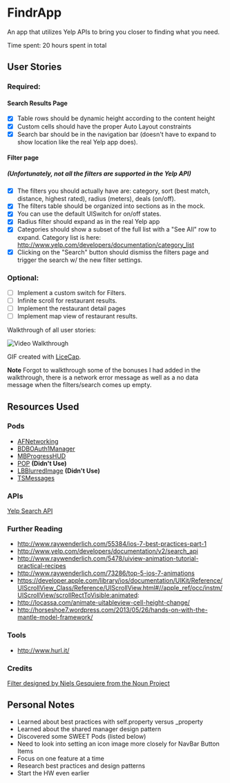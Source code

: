 FindrApp
=========

An app that utilizes Yelp APIs to bring you closer to finding what you need.

Time spent: 20 hours spent in total

## User Stories

### Required:
#### Search Results Page
* [x] Table rows should be dynamic height according to the content height
* [x] Custom cells should have the proper Auto Layout constraints
* [x] Search bar should be in the navigation bar (doesn't have to expand to show location like the real Yelp app does).

#### Filter page
##### (Unfortunately, not all the filters are supported in the Yelp API)

* [x] The filters you should actually have are: category, sort (best match, distance, highest rated), radius (meters), deals (on/off).
* [x] The filters table should be organized into sections as in the mock.
* [x] You can use the default UISwitch for on/off states.
* [x] Radius filter should expand as in the real Yelp app
* [x] Categories should show a subset of the full list with a "See All" row to expand. Category list is here: http://www.yelp.com/developers/documentation/category_list
* [x] Clicking on the "Search" button should dismiss the filters page and trigger the search w/ the new filter settings.

### Optional:
* [ ] Implement a custom switch for Filters.
* [ ] Infinite scroll for restaurant results.
* [ ] Implement the restaurant detail pages
* [ ] Implement map view of restaurant results.

Walkthrough of all user stories:

![Video Walkthrough](https://raw.githubusercontent.com/NinjaSudo/FindrApp/master/demo_findr.gif)

GIF created with [LiceCap](http://www.cockos.com/licecap/).

**Note**
Forgot to walkthrough some of the bonuses I had added in the walkthrough, there is a network error message as well as a no data message when the filters/search comes up empty.

## Resources Used

### Pods

* [AFNetworking](https://github.com/AFNetworking/AFNetworking)
* [BDBOAuth1Manager](https://github.com/bdbergeron/BDBOAuth1Manager)
* [MBProgressHUD](https://github.com/jdg/MBProgressHUD)
* [POP](https://github.com/facebook/pop) **(Didn't Use)**
* [LBBlurredImage](https://github.com/lukabernardi/LBBlurredImage) **(Didn't Use)**
* [TSMessages](https://github.com/toursprung/TSMessages)

### APIs

[Yelp Search API](http://www.yelp.com/developers/documentation/v2/search_api)

### Further Reading

* http://www.raywenderlich.com/55384/ios-7-best-practices-part-1
* http://www.yelp.com/developers/documentation/v2/search_api
* http://www.raywenderlich.com/5478/uiview-animation-tutorial-practical-recipes
* http://www.raywenderlich.com/73286/top-5-ios-7-animations
* https://developer.apple.com/library/ios/documentation/UIKit/Reference/UIScrollView_Class/Reference/UIScrollView.html#//apple_ref/occ/instm/UIScrollView/scrollRectToVisible:animated:
* http://locassa.com/animate-uitableview-cell-height-change/
* http://horseshoe7.wordpress.com/2013/05/26/hands-on-with-the-mantle-model-framework/

### Tools

* http://www.hurl.it/

### Credits

[Filter designed by Niels Gesquiere from the Noun Project](http://www.thenounproject.com/megapixl/)

## Personal Notes

* Learned about best practices with self.property versus _property
* Learned about the shared manager design pattern
* Discovered some SWEET Pods (listed below)
* Need to look into setting an icon image more closely for NavBar Button Items
* Focus on one feature at a time
* Research best practices and design patterns
* Start the HW even earlier
